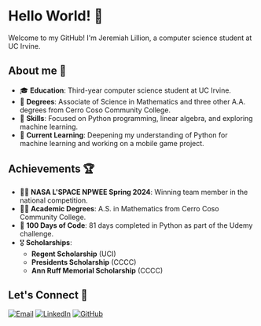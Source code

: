# Hello World! 👋
Welcome to my GitHub! I'm Jeremiah Lillion, a computer science student at UC Irvine.

## About me 🚀
- 🎓 **Education**: Third-year computer science student at UC Irvine.
- 📜 **Degrees**: Associate of Science in Mathematics and three other A.A. degrees from Cerro Coso Community College.
- 🧠 **Skills**: Focused on Python programming, linear algebra, and exploring machine learning.
- 🌱 **Current Learning**: Deepening my understanding of Python for machine learning and working on a mobile game project.

## Achievements 🏆 
- 👨‍🚀 **NASA L'SPACE NPWEE Spring 2024**: Winning team member in the national competition.
- 🧑‍🎓 **Academic Degrees**: A.S. in Mathematics from Cerro Coso Community College.
- 🐍 **100 Days of Code**: 81 days completed in Python as part of the Udemy challenge.
- 🎖️ **Scholarships**:
  - **Regent Scholarship** (UCI)
  - **Presidents Scholarship** (CCCC)
  - **Ann Ruff Memorial Scholarship** (CCCC)

 ## Let's Connect 💬
[![Email](https://img.shields.io/badge/Email-jeremiahlillion%40gmail.com-D14836?style=for-the-badge&logo=gmail&logoColor=white)](mailto:jeremiahlillion@gmail.com)
[![LinkedIn](https://img.shields.io/badge/LinkedIn-0077B5?style=for-the-badge&logo=linkedin&logoColor=white)](https://www.linkedin.com/in/jeremiah-lillion-14362a270/)
[![GitHub](https://img.shields.io/badge/GitHub-Barwolf-here?style=for-the-badge&logo=github)](https://github.com/Barwolf)

